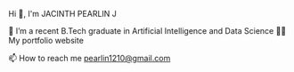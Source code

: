 Hi 👋, I'm JACINTH PEARLIN J

🔭 I’m a recent B.Tech graduate in Artificial Intelligence and Data Science
👨‍💻 My portfolio website 

📫 How to reach me pearlin1210@gmail.com
